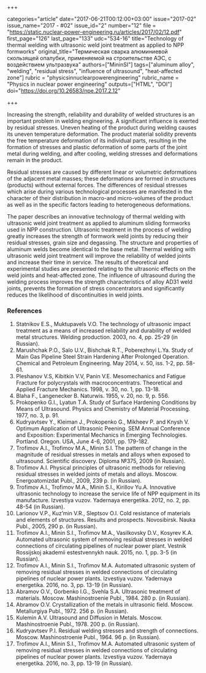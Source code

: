 +++

categories="article"
date="2017-06-21T00:12:00+03:00"
issue="2017-02"
issue_name="2017 - #02"
issue_id="2"
number="12"
file = "https://static.nuclear-power-engineering.ru/articles/2017/02/12.pdf"
first_page="126"
last_page="133"
udc="534-16"
title="Technology of thermal welding with ultrasonic weld joint treatment as applied to NPP formworks"
original_title="Термическая сварка алюминиевой скользящей опалубки, применяемой на строительстве АЭС, с воздействием ультразвука"
authors=["MininSI"]
tags=["aluminum alloy", "welding", "residual stress", "influence of ultrasound", "heat-affected zone"]
rubric = "physicsinnuclearpowerengineering"
rubric_name = "Physics in nuclear power engineering"
outputs=["HTML", "DOI"]
doi="https://doi.org/10.26583/npe.2017.2.12"

+++

Increasing the strength, reliability and durability of welded structures is an important problem in welding engineering. A significant influence is exerted by residual stresses. Uneven heating of the product during welding causes its uneven temperature deformation. The product material solidity prevents the free temperature deformation of its individual parts, resulting in the formation of stresses and plastic deformation of some parts of the joint metal during welding, and after cooling, welding stresses and deformations remain in the product.

Residual stresses are caused by different linear or volumetric deformations of the adjacent metal masses; these deformations are formed in structures (products) without external forces. The differences of residual stresses which arise during various technological processes are manifested in the character of their distribution in macro-and micro-volumes of the product as well as in the specific factors leading to heterogeneous deformations.

The paper describes an innovative technology of thermal welding with ultrasonic weld joint treatment as applied to aluminum sliding formworks used in NPP construction. Ultrasonic treatment in the process of welding greatly increases the strength of formwork weld joints by reducing their residual stresses, grain size and degassing. The structure and properties of aluminum welds become identical to the base metal. Thermal welding with ultrasonic weld joint treatment will improve the reliability of welded joints and increase their time in service. The results of theoretical and experimental studies are presented relating to the ultrasonic effects on the weld joints and heat-affected zone. The influence of ultrasound during the welding process improves the strength characteristics of alloy AD31 weld joints, prevents the formation of stress concentrators and significantly reduces the likelihood of discontinuities in weld joints.

### References

1. Statnikov E.S., Muktupavels V.O. The technology of ultrasonic impact treatment as a means of increased reliability and durability of welded metal structures. Welding production. 2003, no. 4, pp. 25-29 (in Russian).
2. Marushchak P.O., Salo U.V., Bishchak R.T., Poberezhnyi L.Ya. Study of Main Gas Pipeline Steel Strain Hardening After Prolonged Operation. Chemical and Petroleum Engineering. May 2014, v. 50, iss. 1-2, pp. 58-61.
3. Pleshanov V.S, Kibitkin V.V, Panin V.E. Mesomechanics and Fatigue Fracture for polycrystals with macroconcentratrs. Theoretical and Applied Fracture Mechanics. 1998, v. 30, no. 1, pp. 13-18.
4. Blaha F., Langenecker В. Naturwis. 1955, v. 20, no. 9, p. 556.
5. Prokopenko G.I., Lyatun T.A. Study of Surface Hardening Conditions by Means of Ultrasound. Physics and Chemistry of Material Processing. 1977, no. 3, p. 91.
6. Kudryavtsev Y., Kleiman J., Prokopenko G., Mikheev P. and Knysh V. Optimum Application of Ultrasonic Peening. SEM Annual Conference and Exposition: Experimental Mechanics in Emerging Technologies. Portland. Oregon. USA, June 4-6, 2001, pp. 179-182.
7. Trofimov A.I., Trofimov M.A., Minin S.I. The pattern of change in the magnitude of residual stresses in metals and alloys when exposed to ultrasound. Scientific discovery. Diploma №375, 2009 (in Russian).
8. Trofimov A.I. Physical principles of ultrasonic methods for relieving residual stresses in welded joints of metals and alloys. Moscow. Energoatomizdat Publ., 2009, 239 p. (in Russian).
9. Trofimov A.I., Trofimov M.A., Minin S.I., Kirillov Yu.A. Innovative ultrasonic technology to increase the service life of NPP equipment in its manufacture. Izvestiya vuzov. Yadernaya energetika. 2012, no. 2, pp. 48-54 (in Russian).
10. Larionov V.P., Kuz’min V.R., Sleptsov O.I. Cold resistance of materials and elements of structures. Results and prospects. Novosibirsk. Nauka Publ., 2005, 290 p. (in Russian).
11. Trofimov A.I., Minin S.I., Trofimov M.A., Vasilkovsky D.V., Kosyrev K.A. Automated ultrasonic system of removing residual stresses in welded connections of circulating pipelines of nuclear power plant. Vestnik Rossijskoj akademii estestvennykh nauk. 2015, no. 1, pp. 3-5 (in Russian).
12. Trofimov A.I., Minin S.I., Trofimov M.A. Automated ultrasonic system of removing residual stresses in welded connections of circulating pipelines of nuclear power plants. Izvestiya vuzov. Yadernaya energetika. 2016, no. 3, pp. 13-19 (in Russian).
13. Abramov O.V., Gorbenko I.G., Svehla S.A. Ultrasonic treatment of materials. Moscow. Mashinostroenie Publ., 1984. 280 p. (in Russian).
14. Abramov O.V. Crystallization of the metals in ultrasonic field. Moscow. Metallurgiya Publ., 1972. 256 p. (in Russian).
15. Kulemin A.V. Ultrasound and Diffusion in Metals. Moscow. Mashinostroenie Publ., 1978. 200 p. (in Russian).
16. Kudryavtsev P.I. Residual welding stresses and strength of connections. Moscow. Mashinostroenie Publ., 1964. 96 p. (in Russian).
17. Trofimov A.I., Minin S.I., Trofimov M.A. Automated ultrasonic system of removing residual stresses in welded connections of circulating pipelines of nuclear power plants. Izvestiya vuzov. Yadernaya energetika. 2016, no. 3, pp. 13-19 (in Russian).